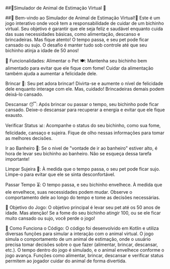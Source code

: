 ##🐧Simulador de Animal de Estimação Virtual 🐧

##🌟 Bem-vindo ao Simulador de Animal de Estimação Virtual!🦋
Este é um jogo interativo onde você tem a responsabilidade de cuidar de um bichinho virtual. Seu objetivo é garantir que ele seja feliz e saudável enquanto cuida das suas necessidades básicas, como alimentação, descanso e brincadeiras. Mas fique atento! O tempo passa, e seu pet pode ficar cansado ou sujo. O desafio é manter tudo sob controle até que seu bichinho atinja a idade de 50 anos!

🌟 Funcionalidades:
Alimentar o Pet 🍽️: Mantenha seu bichinho bem alimentado para evitar que ele fique com fome! Cuidar da alimentação também ajuda a aumentar a felicidade dele.

Brincar 🎉: Seu pet adora brincar! Divirta-se e aumente o nível de felicidade dele enquanto interage com ele. Mas, cuidado! Brincadeiras demais podem deixá-lo cansado.

Descansar 😴: Após brincar ou passar o tempo, seu bichinho pode ficar cansado. Deixe-o descansar para recuperar a energia e evitar que ele fique exausto.

Verificar Status 📊: Acompanhe o status do seu bichinho, como sua fome, felicidade, cansaço e sujeira. Fique de olho nessas informações para tomar as melhores decisões.

Ir ao Banheiro 🚻: Se o nível de "vontade de ir ao banheiro" estiver alto, é hora de levar seu bichinho ao banheiro. Não se esqueça dessa tarefa importante!

Limpar Sujeira 🧼: À medida que o tempo passa, o seu pet pode ficar sujo. Limpe-o para evitar que ele se sinta desconfortável.

Passar Tempo ⏳: O tempo passa, e seu bichinho envelhece. À medida que ele envelhece, suas necessidades podem mudar. Observe o comportamento dele ao longo do tempo e tome as decisões necessárias.

🎯 Objetivo do Jogo:
O objetivo principal é levar seu pet até os 50 anos de idade. Mas atenção! Se a fome do seu bichinho atingir 100, ou se ele ficar muito cansado ou sujo, você perde o jogo!

🧩 Como Funciona o Código:
O código foi desenvolvido em Kotlin e utiliza diversas funções para simular a interação com o animal virtual.
O jogo simula o comportamento de um animal de estimação, onde o usuário precisa tomar decisões sobre o que fazer (alimentar, brincar, descansar, etc.).
O tempo dentro do jogo é simulado, e o animal envelhece conforme o jogo avança.
Funções como alimentar, brincar, descansar e verificar status permitem ao jogador cuidar do animal de forma divertida.

